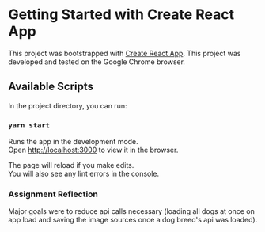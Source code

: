# Getting Started with Create React App

This project was bootstrapped with [Create React App](https://github.com/facebook/create-react-app). This project was developed and tested on the Google Chrome browser.

## Available Scripts

In the project directory, you can run:

### `yarn start`

Runs the app in the development mode.\
Open [http://localhost:3000](http://localhost:3000) to view it in the browser.

The page will reload if you make edits.\
You will also see any lint errors in the console.

### Assignment Reflection

Major goals were to reduce api calls necessary (loading all dogs at once on app load and saving the image sources once a dog breed's api was loaded).